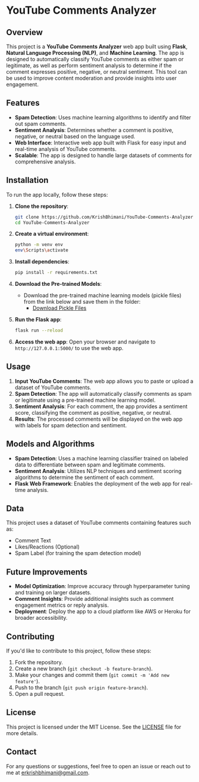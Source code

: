 # YouTube Comments Analyzer

## Overview

This project is a **YouTube Comments Analyzer** web app built using **Flask**, **Natural Language Processing (NLP)**, and **Machine Learning**. The app is designed to automatically classify YouTube comments as either spam or legitimate, as well as perform sentiment analysis to determine if the comment expresses positive, negative, or neutral sentiment. This tool can be used to improve content moderation and provide insights into user engagement.

## Features

- **Spam Detection**: Uses machine learning algorithms to identify and filter out spam comments.
- **Sentiment Analysis**: Determines whether a comment is positive, negative, or neutral based on the language used.
- **Web Interface**: Interactive web app built with Flask for easy input and real-time analysis of YouTube comments.
- **Scalable**: The app is designed to handle large datasets of comments for comprehensive analysis.

## Installation

To run the app locally, follow these steps:

1. **Clone the repository**:
    ```bash
    git clone https://github.com/KrishBhimani/YouTube-Comments-Analyzer.git
    cd YouTube-Comments-Analyzer
    ```

2. **Create a virtual environment**:
    ```bash
    python -m venv env
    env\Scripts\activate
    ```

3. **Install dependencies**:
    ```bash
    pip install -r requirements.txt
    ```

4. **Download the Pre-trained Models**:
    - Download the pre-trained machine learning models (pickle files) from the link below and save them in the folder:
      - [Download Pickle Files](https://drive.google.com/drive/folders/1Q4jxmyvuJ4bUNJbbK3j3MNX0V2eLQDGx?usp=sharing)

5. **Run the Flask app**:
    ```bash
    flask run --reload
    ```

6. **Access the web app**: Open your browser and navigate to `http://127.0.0.1:5000/` to use the web app.

## Usage

1. **Input YouTube Comments**: The web app allows you to paste or upload a dataset of YouTube comments.
2. **Spam Detection**: The app will automatically classify comments as spam or legitimate using a pre-trained machine learning model.
3. **Sentiment Analysis**: For each comment, the app provides a sentiment score, classifying the comment as positive, negative, or neutral.
4. **Results**: The processed comments will be displayed on the web app with labels for spam detection and sentiment.

## Models and Algorithms

- **Spam Detection**: Uses a machine learning classifier trained on labeled data to differentiate between spam and legitimate comments.
- **Sentiment Analysis**: Utilizes NLP techniques and sentiment scoring algorithms to determine the sentiment of each comment.
- **Flask Web Framework**: Enables the deployment of the web app for real-time analysis.

## Data

This project uses a dataset of YouTube comments containing features such as:
- Comment Text
- Likes/Reactions (Optional)
- Spam Label (for training the spam detection model)

## Future Improvements

- **Model Optimization**: Improve accuracy through hyperparameter tuning and training on larger datasets.
- **Comment Insights**: Provide additional insights such as comment engagement metrics or reply analysis.
- **Deployment**: Deploy the app to a cloud platform like AWS or Heroku for broader accessibility.

## Contributing

If you'd like to contribute to this project, follow these steps:
1. Fork the repository.
2. Create a new branch (`git checkout -b feature-branch`).
3. Make your changes and commit them (`git commit -m 'Add new feature'`).
4. Push to the branch (`git push origin feature-branch`).
5. Open a pull request.

## License

This project is licensed under the MIT License. See the [LICENSE](LICENSE) file for more details.

## Contact

For any questions or suggestions, feel free to open an issue or reach out to me at [erkrishbhimani@gmail.com](mailto:erkrishbhimani@gmail.com).

